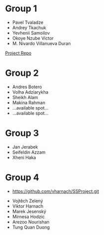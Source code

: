  

# Group 1
* Pavel Tvaladze
* Andrey Tkachuk
* Yevhenii Samoilov
* Okoye Nzube Victor
* M. Nivardo Villanueva Duran

[Project Repo](https://github.com/linkshift/culs-backend-summer-2017)

# Group 2
* Andres Botero
* Volha Adziarykha
* Sheikh Alam
* Makina Rahman
* ...available spot...
* ...available spot...
  
# Group 3
* Jan Jerabek
* Seifeldin Azzam
* Xheni Haka

# Group 4
- https://github.com/vharnach/SSProject.git
* Vojtěch Zelený
* Viktor Harnach
* Marek Jesenský
* Mirnesa Hodzic
* Arezoo Nourishan
* Tung Quan Duong
